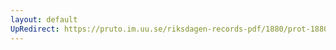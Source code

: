```yaml
---
layout: default
UpRedirect: https://pruto.im.uu.se/riksdagen-records-pdf/1880/prot-1880--fk--032/prot-1880--fk--032_019.pdf
---
```

